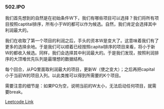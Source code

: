 ### 502.IPO

我们首先想到的自然是在初始条件W下，我们有哪些项目可以选择？我们将所有项目按照captital排序，所有小于W的都可以作为候选。自然，我们肯定会选择其中利润最大的。

我们在收取了第一个项目的利润之后，手头的资本W是变大了。这意味着我们有了更多的选择余地。于是我们可以顺着已经按照capital排序的项目来看，将小于新W的都收入候选。同样，我们会选择其中利润最大的。于是我们发现，按照利润排序的大顶堆优先队列是最理想的数据结构。

每个回合，从PQ里面取利润最大的项目，更新W（使之变大）；之后再把capital小于当前W的项目入列。以此类推可以得到所需要的K个项目。

需要注意的细节是：如果PQ为空，说明当前的W太小，无法启动任何项目，就需要break。


[Leetcode Link](https://leetcode.com/problems/ipo)
